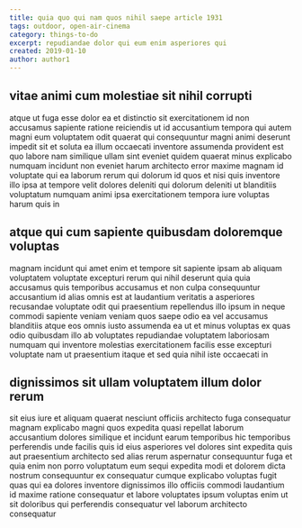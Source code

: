 ```yaml
---
title: quia quo qui nam quos nihil saepe article 1931
tags: outdoor, open-air-cinema
category: things-to-do
excerpt: repudiandae dolor qui eum enim asperiores qui
created: 2019-01-10
author: author1
---
```


## vitae animi cum molestiae sit nihil corrupti

atque ut fuga esse dolor ea et distinctio sit exercitationem id non accusamus sapiente ratione reiciendis ut id accusantium tempora qui autem magni eum voluptatem odit quaerat qui consequuntur magni animi deserunt impedit sit et soluta ea illum occaecati inventore assumenda provident est quo labore nam similique ullam sint eveniet quidem quaerat minus explicabo numquam incidunt non eveniet harum architecto error maxime magnam id voluptate qui ea laborum rerum qui dolorum id quos et nisi quis inventore illo ipsa at tempore velit dolores deleniti qui dolorum deleniti ut blanditiis voluptatum numquam animi ipsa exercitationem tempora iure voluptas harum quis in

## atque qui cum sapiente quibusdam doloremque voluptas

magnam incidunt qui amet enim et tempore sit sapiente ipsam ab aliquam voluptatem voluptate excepturi rerum qui nihil deserunt quia quia accusamus quis temporibus accusamus et non culpa consequuntur accusantium id alias omnis est at laudantium veritatis a asperiores recusandae voluptate odit qui praesentium repellendus illo ipsum in neque commodi sapiente veniam veniam quos saepe odio ea vel accusamus blanditiis atque eos omnis iusto assumenda ea ut et minus voluptas ex quas odio quibusdam illo ab voluptates repudiandae voluptatem laboriosam numquam qui inventore molestias exercitationem facilis esse excepturi voluptate nam ut praesentium itaque et sed quia nihil iste occaecati in

## dignissimos sit ullam voluptatem illum dolor rerum

sit eius iure et aliquam quaerat nesciunt officiis architecto fuga consequatur magnam explicabo magni quos expedita quasi repellat laborum accusantium dolores similique et incidunt earum temporibus hic temporibus perferendis unde facilis quis id eius asperiores vel dolores sint expedita quis aut praesentium architecto sed alias rerum aspernatur consequuntur fuga et quia enim non porro voluptatum eum sequi expedita modi et dolorem dicta nostrum consequuntur ex consequatur cumque explicabo voluptas fugit quas qui ea dolores inventore dignissimos illo officiis commodi laudantium id maxime ratione consequatur et labore voluptates ipsum voluptas enim ut sit doloribus qui perferendis consequatur vel laborum architecto consequatur
